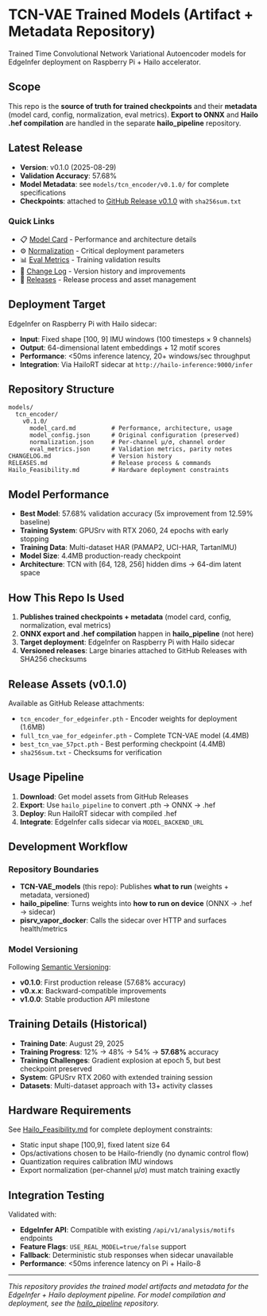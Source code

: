 # TCN-VAE Trained Models (Artifact + Metadata Repository)

Trained Time Convolutional Network Variational Autoencoder models for EdgeInfer deployment on Raspberry Pi + Hailo accelerator.

## Scope

This repo is the **source of truth for trained checkpoints** and their **metadata** (model card, config, normalization, eval metrics). **Export to ONNX** and **Hailo .hef compilation** are handled in the separate **hailo_pipeline** repository.

## Latest Release

- **Version**: v0.1.0 (2025-08-29)
- **Validation Accuracy**: 57.68%
- **Model Metadata**: see `models/tcn_encoder/v0.1.0/` for complete specifications
- **Checkpoints**: attached to [GitHub Release v0.1.0](https://github.com/wllmflower2460/TCN-VAE_models/releases/tag/v0.1.0) with `sha256sum.txt`

### Quick Links
- 📋 [Model Card](models/tcn_encoder/v0.1.0/model_card.md) - Performance and architecture details
- ⚙️ [Normalization](models/tcn_encoder/v0.1.0/normalization.json) - Critical deployment parameters
- 📊 [Eval Metrics](models/tcn_encoder/v0.1.0/eval_metrics.json) - Training validation results
- 📝 [Change Log](CHANGELOG.md) - Version history and improvements
- 🚀 [Releases](RELEASES.md) - Release process and asset management

## Deployment Target

EdgeInfer on Raspberry Pi with Hailo sidecar:
- **Input**: Fixed shape [100, 9] IMU windows (100 timesteps × 9 channels)
- **Output**: 64-dimensional latent embeddings + 12 motif scores
- **Performance**: <50ms inference latency, 20+ windows/sec throughput
- **Integration**: Via HailoRT sidecar at `http://hailo-inference:9000/infer`

## Repository Structure

```
models/
  tcn_encoder/
    v0.1.0/
      model_card.md          # Performance, architecture, usage
      model_config.json      # Original configuration (preserved)
      normalization.json     # Per-channel μ/σ, channel order
      eval_metrics.json      # Validation metrics, parity notes
CHANGELOG.md                 # Version history
RELEASES.md                  # Release process & commands
Hailo_Feasibility.md         # Hardware deployment constraints
```

## Model Performance

- **Best Model**: 57.68% validation accuracy (5x improvement from 12.59% baseline)
- **Training System**: GPUSrv with RTX 2060, 24 epochs with early stopping
- **Training Data**: Multi-dataset HAR (PAMAP2, UCI-HAR, TartanIMU)
- **Model Size**: 4.4MB production-ready checkpoint
- **Architecture**: TCN with [64, 128, 256] hidden dims → 64-dim latent space

## How This Repo Is Used

1. **Publishes trained checkpoints + metadata** (model card, config, normalization, eval metrics)
2. **ONNX export and .hef compilation** happen in **hailo_pipeline** (not here)
3. **Target deployment**: EdgeInfer on Raspberry Pi with Hailo sidecar
4. **Versioned releases**: Large binaries attached to GitHub Releases with SHA256 checksums

## Release Assets (v0.1.0)

Available as GitHub Release attachments:
- `tcn_encoder_for_edgeinfer.pth` - Encoder weights for deployment (1.6MB)
- `full_tcn_vae_for_edgeinfer.pth` - Complete TCN-VAE model (4.4MB)
- `best_tcn_vae_57pct.pth` - Best performing checkpoint (4.4MB)
- `sha256sum.txt` - Checksums for verification

## Usage Pipeline

1. **Download**: Get model assets from GitHub Releases
2. **Export**: Use `hailo_pipeline` to convert .pth → ONNX → .hef
3. **Deploy**: Run HailoRT sidecar with compiled .hef
4. **Integrate**: EdgeInfer calls sidecar via `MODEL_BACKEND_URL`

## Development Workflow

### Repository Boundaries
- **TCN-VAE_models** (this repo): Publishes **what to run** (weights + metadata, versioned)
- **hailo_pipeline**: Turns weights into **how to run on device** (ONNX → .hef → sidecar)
- **pisrv_vapor_docker**: Calls the sidecar over HTTP and surfaces health/metrics

### Model Versioning
Following [Semantic Versioning](https://semver.org/):
- **v0.1.0**: First production release (57.68% accuracy)
- **v0.x.x**: Backward-compatible improvements
- **v1.0.0**: Stable production API milestone

## Training Details (Historical)

- **Training Date**: August 29, 2025
- **Training Progress**: 12% → 48% → 54% → **57.68%** accuracy
- **Training Challenges**: Gradient explosion at epoch 5, but best checkpoint preserved
- **System**: GPUSrv RTX 2060 with extended training session
- **Datasets**: Multi-dataset approach with 13+ activity classes

## Hardware Requirements

See [Hailo_Feasibility.md](Hailo_Feasibility.md) for complete deployment constraints:
- Static input shape [100,9], fixed latent size 64
- Ops/activations chosen to be Hailo-friendly (no dynamic control flow)
- Quantization requires calibration IMU windows
- Export normalization (per-channel μ/σ) must match training exactly

## Integration Testing

Validated with:
- **EdgeInfer API**: Compatible with existing `/api/v1/analysis/motifs` endpoints
- **Feature Flags**: `USE_REAL_MODEL=true/false` support
- **Fallback**: Deterministic stub responses when sidecar unavailable
- **Performance**: <50ms inference latency on Pi + Hailo-8

---

*This repository provides the trained model artifacts and metadata for the EdgeInfer + Hailo deployment pipeline. For model compilation and deployment, see the [hailo_pipeline](https://github.com/wllmflower2460/hailo_pipeline) repository.*